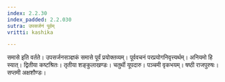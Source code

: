 ```yaml
---
index: 2.2.30
index_padded: 2.2.030
sutra: उपसर्जनं पूर्वम्
vritti: kashika

---
```

समासे इति वर्तते। उपसर्जनसञ्ज्ञकं समासे पूर्वं प्रयोक्तव्यम्। पूर्ववचनं परप्रयोगनिवृत्त्यर्थम्। अनियमो हि स्यात्। द्वितीया कष्टश्रितः। तृतीया शङ्कुलाखण्डः। चतुर्थी यूपदारु। पञ्चमी वृकभयम्। षष्ठी राजपुरुषः। सप्तमी अक्षशौण्डः।